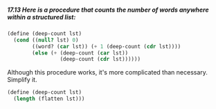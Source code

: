 ##### 17.13 Here is a procedure that counts the number of words anywhere within a structured list:
```Scheme
(define (deep-count lst)
  (cond ((null? lst) 0)
        ((word? (car lst)) (+ 1 (deep-count (cdr lst))))
        (else (+ (deep-count (car lst))
                 (deep-count (cdr lst))))))
```

Although this procedure works, it's more complicated than necessary. Simplify it.

```Scheme
(define (deep-count lst)
  (length (flatten lst)))
```
